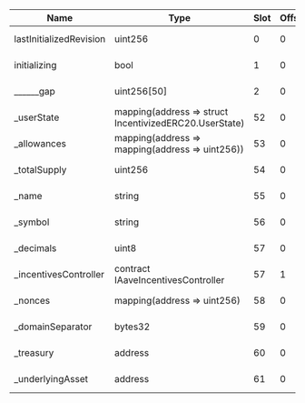 | Name                    | Type                                                   | Slot | Offset | Bytes | Contract                                                                                                            |
|-------------------------|--------------------------------------------------------|------|--------|-------|---------------------------------------------------------------------------------------------------------------------|
| lastInitializedRevision | uint256                                                | 0    | 0      | 32    | downloads/polygon/DEFAULT_A_TOKEN_IMPL_REV_1/AToken/@aave/core-v3/contracts/protocol/tokenization/AToken.sol:AToken |
| initializing            | bool                                                   | 1    | 0      | 1     | downloads/polygon/DEFAULT_A_TOKEN_IMPL_REV_1/AToken/@aave/core-v3/contracts/protocol/tokenization/AToken.sol:AToken |
| ______gap               | uint256[50]                                            | 2    | 0      | 1600  | downloads/polygon/DEFAULT_A_TOKEN_IMPL_REV_1/AToken/@aave/core-v3/contracts/protocol/tokenization/AToken.sol:AToken |
| _userState              | mapping(address => struct IncentivizedERC20.UserState) | 52   | 0      | 32    | downloads/polygon/DEFAULT_A_TOKEN_IMPL_REV_1/AToken/@aave/core-v3/contracts/protocol/tokenization/AToken.sol:AToken |
| _allowances             | mapping(address => mapping(address => uint256))        | 53   | 0      | 32    | downloads/polygon/DEFAULT_A_TOKEN_IMPL_REV_1/AToken/@aave/core-v3/contracts/protocol/tokenization/AToken.sol:AToken |
| _totalSupply            | uint256                                                | 54   | 0      | 32    | downloads/polygon/DEFAULT_A_TOKEN_IMPL_REV_1/AToken/@aave/core-v3/contracts/protocol/tokenization/AToken.sol:AToken |
| _name                   | string                                                 | 55   | 0      | 32    | downloads/polygon/DEFAULT_A_TOKEN_IMPL_REV_1/AToken/@aave/core-v3/contracts/protocol/tokenization/AToken.sol:AToken |
| _symbol                 | string                                                 | 56   | 0      | 32    | downloads/polygon/DEFAULT_A_TOKEN_IMPL_REV_1/AToken/@aave/core-v3/contracts/protocol/tokenization/AToken.sol:AToken |
| _decimals               | uint8                                                  | 57   | 0      | 1     | downloads/polygon/DEFAULT_A_TOKEN_IMPL_REV_1/AToken/@aave/core-v3/contracts/protocol/tokenization/AToken.sol:AToken |
| _incentivesController   | contract IAaveIncentivesController                     | 57   | 1      | 20    | downloads/polygon/DEFAULT_A_TOKEN_IMPL_REV_1/AToken/@aave/core-v3/contracts/protocol/tokenization/AToken.sol:AToken |
| _nonces                 | mapping(address => uint256)                            | 58   | 0      | 32    | downloads/polygon/DEFAULT_A_TOKEN_IMPL_REV_1/AToken/@aave/core-v3/contracts/protocol/tokenization/AToken.sol:AToken |
| _domainSeparator        | bytes32                                                | 59   | 0      | 32    | downloads/polygon/DEFAULT_A_TOKEN_IMPL_REV_1/AToken/@aave/core-v3/contracts/protocol/tokenization/AToken.sol:AToken |
| _treasury               | address                                                | 60   | 0      | 20    | downloads/polygon/DEFAULT_A_TOKEN_IMPL_REV_1/AToken/@aave/core-v3/contracts/protocol/tokenization/AToken.sol:AToken |
| _underlyingAsset        | address                                                | 61   | 0      | 20    | downloads/polygon/DEFAULT_A_TOKEN_IMPL_REV_1/AToken/@aave/core-v3/contracts/protocol/tokenization/AToken.sol:AToken |
